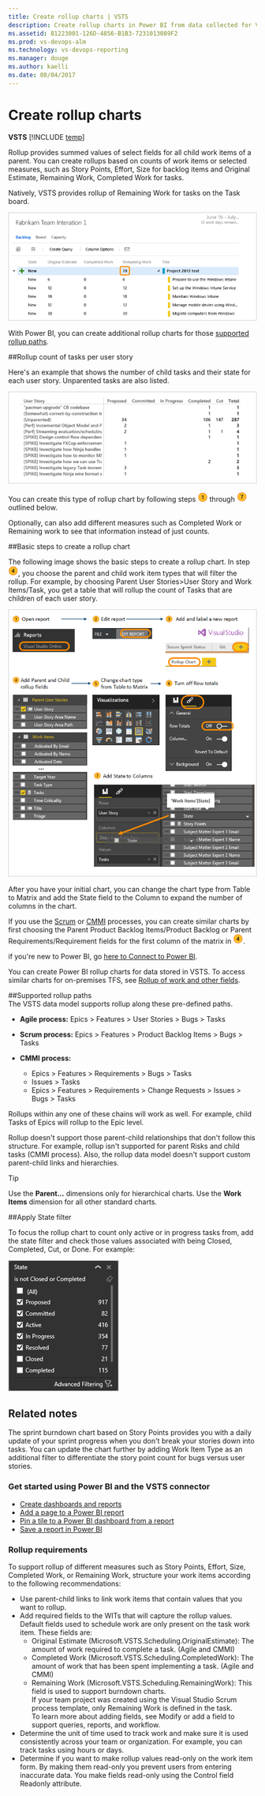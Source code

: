 ```yaml
---
title: Create rollup charts | VSTS 
description: Create rollup charts in Power BI from data collected for Visual Studio Team Services (VSTS)   
ms.assetid: 81223001-126D-4856-B1B3-7231013089F2  
ms.prod: vs-devops-alm
ms.technology: vs-devops-reporting
ms.manager: douge
ms.author: kaelli
ms.date: 08/04/2017
---
```


# Create rollup charts

**VSTS**
[!INCLUDE [temp](../_shared/content-pack-deprecation.md)]

Rollup provides summed values of select fields for all child work items of a parent. You can create rollups based on counts of work items or selected measures, such as Story Points, Effort, Size for backlog items and Original Estimate, Remaining Work, Completed Work for tasks. 

Natively, VSTS provides rollup of Remaining Work for tasks on the Task board. 

![Native support of rollup](_img/native-support-for-rollup.png)

With Power BI, you can create additional rollup charts for those [supported rollup paths](#supported-rollup-paths).


##Rollup count of tasks per user story  

Here's an example that shows the number of child tasks and their state for each user story. Unparented tasks are also listed.  

![Rollup of tasks by State per user story in power bi](_img/rollup-user-stories-count-of-tasks.png) 


You can create this type of rollup chart by following steps ![step 1](../_img/icons/step1.png) through ![step 7](../_img/icons/step7.png) outlined below.  
  
Optionally, can also add different measures such as Completed Work or Remaining work to see that information instead of just counts.

<a id="basic-steps"></a>
##Basic steps to create a rollup chart  

The following image shows the basic steps to create a rollup chart. In step ![step 4](../_img/icons/step4.png), you choose the parent and child work item types that will filter the rollup. For example, by choosing Parent User Stories>User Story and Work Items/Task, you get a table that will rollup the count of Tasks that are children of each user story.   

![Basic steps to create a rollup chart: 1-Open report, 2-Edit report, 3-Add and label a new report, 4-Add parent and child rollup fields, 5-Change the chart type from Table to Matrix, 6- Turn off Row totals, and 7-Add State to columns filter.](_img/basic-steps-to-add-a-rollup-chart.png)

After you have your initial chart, you can change the chart type from Table to Matrix and add the State field to the Column to expand the number of columns in the chart. 

If you use the [Scrum](../../work/work-items/guidance/scrum-process.md) or 
[CMMI](../../work/work-items/guidance/cmmi-process.md) processes, you can create similar charts by first choosing the Parent Product Backlog Items/Product Backlog or Parent Requirements/Requirement fields for the first column of the matrix in ![step 4](../_img/icons/step4.png). 

if you're new to Power BI, go [here to Connect to Power BI](connect-vso-pbi-vs.md).  

You can create Power BI rollup charts for data stored in VSTS. To access similar charts for on-premises TFS, see [Rollup of work and other fields](https://msdn.microsoft.com/library/dn217871.aspx). 


<a id="supported-rollup-paths"></a>

##Supported rollup paths  
The VSTS data model supports rollup along these pre-defined paths.  
- **Agile process:** Epics > Features > User Stories > Bugs > Tasks

- **Scrum process:** Epics > Features > Product Backlog Items > Bugs > Tasks

- **CMMI process:**  
	- Epics > Features > Requirements > Bugs > Tasks  
	- Issues > Tasks  
	- Epics > Features > Requirements > Change Requests > Issues > Bugs > Tasks

Rollups within any one of these chains will work as well. For example, child Tasks of Epics will rollup to the Epic level.  

Rollup doesn't support those parent-child relationships that don't follow this structure. For example, rollup isn't supported for parent Risks and child tasks (CMMI process). Also, the rollup data model doesn't support custom parent-child links and hierarchies.

> [!TIP]    
> Use the **Parent...** dimensions only for hierarchical charts. Use the **Work Items** dimension for all other standard charts.   

 
##Apply State filter 

To focus the rollup chart to count only active or in progress tasks from, add the state filter and check those values associated with being Closed, Completed, Cut, or Done. For example: 

![State filter for active or in progress work items in power bi](_img/powerbi-add-state-filter.png) 


## Related notes

The sprint burndown chart based on Story Points provides you with a daily update of your sprint progress when you don't break your stories down into tasks. You can update the chart further by adding Work Item Type as an additional filter to differentiate the story point count for bugs versus user stories.  


### Get started using Power BI and the VSTS connector 
- [Create dashboards and reports](report-on-vso-with-power-bi-vs.md)
- [Add a page to a Power BI report](https://support.powerbi.com/knowledgebase/articles/474804-add-a-page-to-a-power-bi-report)  
- [Pin a tile to a Power BI dashboard from a report](https://support.powerbi.com/knowledgebase/articles/430323-pin-a-tile-to-a-power-bi-dashboard-from-a-report)  
- [Save a report in Power BI](https://support.powerbi.com/knowledgebase/articles/444112-save-a-report-in-power-bi)  


### Rollup requirements
To support rollup of different measures such as Story Points, Effort, Size, Completed Work, or Remaining Work, structure your work items according to the following recommendations:  
- Use parent-child links to link work items that contain values that you want to rollup.  
- Add required fields to the WITs that will capture the rollup values. Default fields used to schedule work are only present on the task work item. These fields are:  
	- Original Estimate (Microsoft.VSTS.Scheduling.OriginalEstimate): The amount of work required to complete a task. (Agile and CMMI)  
	- Completed Work (Microsoft.VSTS.Scheduling.CompletedWork): The amount of work that has been spent implementing a task. (Agile and CMMI)   
	- Remaining Work (Microsoft.VSTS.Scheduling.RemainingWork): This field is used to support burndown charts.  
	If your team project was created using the Visual Studio Scrum process template, only Remaining Work is defined in the task.  
	To learn more about adding fields, see Modify or add a field to support queries, reports, and workflow. 
- Determine the unit of time used to track work and make sure it is used consistently across your team or organization. For example, you can track tasks using hours or days.  
- Determine if you want to make rollup values read-only on the work item form. By making them read-only you prevent users from entering inaccurate data. You make fields read-only using the Control field Readonly attribute.  